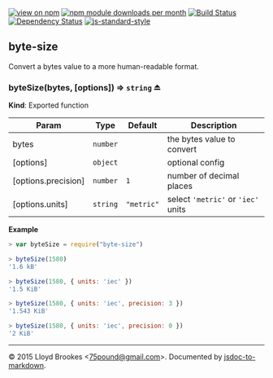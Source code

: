 [![view on npm](http://img.shields.io/npm/v/byte-size.svg)](https://www.npmjs.org/package/byte-size)
[![npm module downloads per month](http://img.shields.io/npm/dm/byte-size.svg)](https://www.npmjs.org/package/byte-size)
[![Build Status](https://travis-ci.org/75lb/byte-size.svg?branch=master)](https://travis-ci.org/75lb/byte-size)
[![Dependency Status](https://david-dm.org/75lb/byte-size.svg)](https://david-dm.org/75lb/byte-size)
[![js-standard-style](https://img.shields.io/badge/code%20style-standard-brightgreen.svg)](https://github.com/feross/standard)

<a name="module_byte-size"></a>
## byte-size
Convert a bytes value to a more human-readable format.

<a name="exp_module_byte-size--byteSize"></a>
### byteSize(bytes, [options]) ⇒ <code>string</code> ⏏
**Kind**: Exported function  

| Param | Type | Default | Description |
| --- | --- | --- | --- |
| bytes | <code>number</code> |  | the bytes value to convert |
| [options] | <code>object</code> |  | optional config |
| [options.precision] | <code>number</code> | <code>1</code> | number of decimal places |
| [options.units] | <code>string</code> | <code>&quot;metric&quot;</code> | select `'metric'` or `'iec'` units |

**Example**  
```js
> var byteSize = require("byte-size")

> byteSize(1580)
'1.6 kB'

> byteSize(1580, { units: 'iec' })
'1.5 KiB'

> byteSize(1580, { units: 'iec', precision: 3 })
'1.543 KiB'

> byteSize(1580, { units: 'iec', precision: 0 })
'2 KiB'
```

* * *

&copy; 2015 Lloyd Brookes \<75pound@gmail.com\>. Documented by [jsdoc-to-markdown](https://github.com/jsdoc2md/jsdoc-to-markdown).
